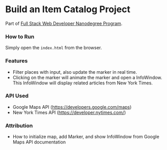 # Build an Item Catalog Project
Part of [Full Stack Web Developer Nanodegree Program](https://www.udacity.com/course/full-stack-web-developer-nanodegree--nd004).

### How to Run
Simply open the `index.html` from the browser.

### Features
- Filter places with input, also update the marker in real time.
- Clicking on the marker will animate the marker and open a InfoWindow. This InfoWindow will display related articles from New York Times.

### API Used
- Google Maps API (https://developers.google.com/maps)
- New York Times API (https://developer.nytimes.com/)

### Attribution
- How to initialize map, add Marker, and show InfoWindow from Google Maps API documentation
